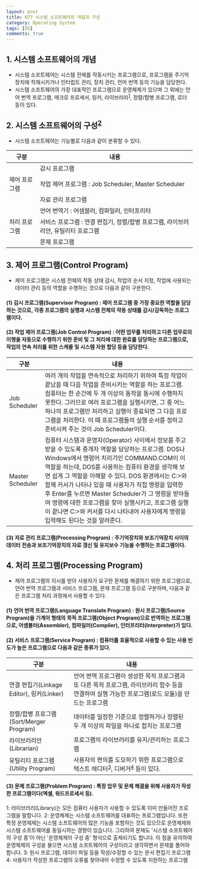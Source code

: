 ```yaml
---
layout: post
title: 077 시스템 소프트웨어의 개념과 구성
category: Operating System
tags: [OS]
comments: true
---
```


## 1. 시스템 소프트웨어의 개념
 - 시스템 소프트웨어는 시스템 전체를 작동시키는 프로그램으로, 프로그램을 주기억장치에 적재시키거나 인터럽트 관리, 장치 관리, 언어 번역 등의 기능을 담당한다.
 - 시스템 소프트웨어의 가장 대표적인 프로그램으로 운영체제가 있으며 그 외에는 언어 번역 프로그램, 매크로 프로세서, 링커, 라이브러리<sup>[1](#footnote1)</sup>, 정렬/합병 프로그램, 로더 등이 있다.

## 2. 시스템 소프트웨어의 구성<sup>[2](#footnote2)</sup>
 - 시스템 소프트웨어는 기능별로 다음과 같이 분류할 수 있다.

| 구분		   | 내용 	     |
| ------------- | ------------- |
|  			    | 감시 프로그램  |
| 제어 프로그램   | 작업 제어 프로그램 : Job Scheduler, Master Scheduler |
|   		 	| 자료 관리 프로그램  |
|  			    | 언어 번역기 : 어셈블러, 컴파일러, 인터프리터  |
| 처리 프로그램   | 서비스 프로그램 : 연결 편집기, 정렬/합병 프로그램, 라이브러리안, 유틸리티 프로그램  |
|   		 	| 문제 프로그램  |

## 3. 제어 프로그램(Control Program)
 - 제어 프로그램은 시스템 전체의 작동 상태 감시, 작업의 순서 지정, 작업에 사용되는 데이터 관리 등의 역할을 수행하는 것으로 다음과 같이 구분한다.

#### (1) 감시 프로그램(Supervisor Program) : 제어 프로그램 중 가장 중요한 역할을 담당하는 것으로, 각종 프로그램의 실행과 시스템 전체의 작동 상태를 감시/감독하는 프로그램이다.

#### (2) 작업 제어 프로그램(Job Control Program) : 어떤 업무를 처리하고 다른 업무로의 이행을 자동으로 수행하기 위한 준비 및 그 처리에 대한 완료를 담당하는 프로그램으로, 작업의 연속 처리를 위한 스케줄 및 시스템 자원 할당 등을 담당한다.

구분 | 내용
--------- | ---------
Job Scheduler | 여러 개의 작업을 연속적으로 처리하기 위하여 특정 작업이 끝났을 때 다음 작업을 준비시키는 역할을 하는 프로그램. 컴퓨터는 한 순간에 두 개 이상의 동작을 동시에 수행하지 못한다. 그러므로 여러 프로그램을 실행시키면, 그 중 어느 하나의 프로그램만 처리하고 실행이 종료되면 그 다음 프로그램을 처리한다. 이 때 프로그램들의 실행 순서를 정하고 준비시켜 주는 것이 Job Scheduler이다.
Master Scheduler | 컴퓨터 시스템과 운영자(Operator) 사이에서 정보를 주고받을 수 있도록 중개자 역할을 담당하는 프로그램. DOS나 Windows에서 명령어 치리기인 COMMAND.COM이 이 역할을 하는데, DOS를 사용하는 컴퓨터 환경을 생각해 보면 쉽게 그 역할을 이해할 수 있다. DOS 환경에서는 C:>와 함께 커서가 나타나 있을 때 사용자가 직접 명령을 입력한 후 Enter를 누르면 Master Scheduler가 그 명령을 받아들여 명령에 대한 프로그램을 찾아 실행시키고, 프로그램 실행이 끝나면 C:>와 커서를 다시 나타내어 사용자에게 명령을 입력해도 된다는 것을 알려준다.

#### (3) 자료 관리 프로그램(Processing Program) : 주기억장치와 보조기억장치 사이의 데이터 전송과 보조기억장치의 자료 갱신 및 유지보수 기능을 수행하는 프로그램이다.

## 4. 처리 프로그램(Processing Program)
- 제어 프로그램의 지시를 받아 사용자가 요구한 문제를 해결하기 위한 프로그램으로, 언어 번역 프로그램과 서비스 프로그램, 문제 프로그램 등으로 구분하며, 다음과 같은 프로그램 처리 과정에서 사용할 수 있다.

#### (1) 언어 번역 프로그램(Language Translate Program) : 원시 프로그램(Source Program)을 기계어 형태의 목적 프로그램(Object Program)으로 번역하는 프로그램으로, 어셈블러(Assembler), 컴파일러(Compiler), 인터프리터(Interpreter)가 있다.

#### (2) 서비스 프로그램(Service Program) : 컴퓨터를 효율적으로 사용할 수 있는 사용 빈도가 높은 프로그램으로 다음과 같은 종류가 있다.

구분 | 내용
--------- | ---------
연결 편집기(Linkage Editor), 링커(Linker) | 언어 번역 프로그램이 생성한 목적 프로그램과 또 다른 목적 프로그램, 라이브러리 함수 등을 연결하여 실행 가능한 프로그램(로드 모듈)을 만드는 프로그램
정렬/합병 프로그램(Sort/Merger Program) | 데이터를 일정한 기준으로 정렬하거나 정렬된 두 개 이상의 파일을 하나로 합치는 프로그램
라이브러리안(Librarian) | 프로그램의 라이브러리를 유지/관리하는 프로그램
유틸리티 프로그램(Utility Program) | 사용자의 편의를 도모하기 위한 프로그램으로 텍스트 에디터<sup>[3](#footnote3)</sup>, 디버거<sup>[4](#footnote4)</sup> 등이 있다.

#### (3) 문제 프로그램(Problem Program) : 특정 업무 및 문제 해결을 위해 사용자가 작성한 프로그램이다(엑셀, 워드프로세서 등).

<a name="footnote1">1</a>: 라이브러리(Library)는 모든 컴퓨터 사용자가 사용할 수 있도록 이미 만들어진 프로그램을 말합니다.
<a name="footnote2">2</a>: 운영체제는 시스템 소프트웨어를 대표하는 프로그램입니다. 또한 특정 운영체제는 시스템 소프트웨어의 많은 기능을 포함하는 것도 있으므로 운영체제와 시스템 소프트웨어를 동일시하는 경향이 있습니다. 그리하여 문제도 '시스템 소프트웨어의 구성 중'이 아닌 '운영체제의 구성 중' 형식으로 출제되기도 합니다. 이 점을 유의하여 운영체제의 구성을 물으면 시스템 소프트웨어의 구성이라고 생각하면서 문제를 풀어야 합니다.
<a name="footnote2">3</a>: 원시 프로그램, 데이터 파일 등을 작성/수정할 수 있는 문서 편집기 프로그램
<a name="footnote2">4</a>: 사용자가 작성한 프로그램의 오류를 찾아내어 수정할 수 있도록 지원하는 프로그램